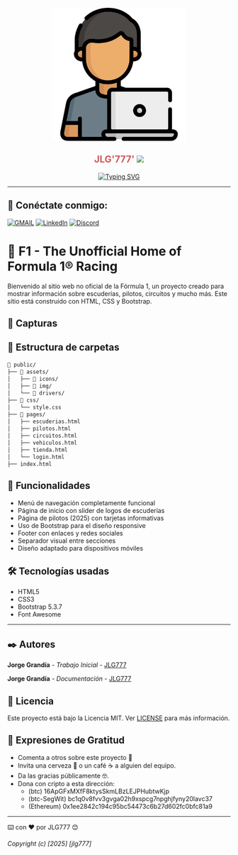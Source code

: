 <div> <p style="text-align:center"> <img align="center" src="./public/assets/img/programador.png" alt="JuveYell" width="300px"> </p> </div> <h2 align="center" style="color:#CD5C5C">JLG'777' <img src="https://github.com/blackcater/blackcater/raw/main/images/Hi.gif" height="22" /></h2> <p align="center"> <a href="https://git.io/typing-svg"><img src="https://readme-typing-svg.demolab.com?font=Fira+Code&duration=4000&pause=1000&multiline=true&random=false&width=435&lines=Un+proyecto+creado+por+J0RG1T0" alt="Typing SVG" /></a> </p> <hr>

## 📧 Conéctate conmigo:

[![GMAIL](https://img.shields.io/badge/Gmail-Gmail?style=white&logo=Gmail&logoColor=white&color=%23EA4335)](proyectojlg777@gmail.com)
[![LinkedIn](https://img.shields.io/badge/LinkedIn-LinkedIn?style=white&logo=LinkedIn&logoColor=white&color=%230A66C2)](https://linkedin.com/in/)
[![Discord](https://img.shields.io/badge/Discord-Discord?style=white&logo=Discord&logoColor=white&color=%235865F2)](jorgeg777#9720)

# 🏁 F1 - The Unofficial Home of Formula 1® Racing

Bienvenido al sitio web no oficial de la Fórmula 1, un proyecto creado para mostrar información sobre escuderías, pilotos, circuitos y mucho más. Este sitio está construido con HTML, CSS y Bootstrap.

## 📸 Capturas

## 📁 Estructura de carpetas

```text
📁 public/
├── 📁 assets/
│   ├── 📁 icons/
│   ├── 📁 img/
│   └── 📁 drivers/
├── 📁 css/
│   └── style.css
├── 📁 pages/
│   ├── escuderias.html
│   ├── pilotos.html
│   ├── circuitos.html
│   ├── vehiculos.html
│   ├── tienda.html
│   └── login.html
├── index.html

```

## 🚀 Funcionalidades

- Menú de navegación completamente funcional
- Página de inicio con slider de logos de escuderías
- Página de pilotos (2025) con tarjetas informativas
- Uso de Bootstrap para el diseño responsive
- Footer con enlaces y redes sociales
- Separador visual entre secciones
- Diseño adaptado para dispositivos móviles

## 🛠 Tecnologías usadas

- HTML5
- CSS3
- Bootstrap 5.3.7
- Font Awesome

---

## ✒️ Autores

**Jorge Grandía** - _Trabajo Inicial_ - [JLG777](https://github.com/jlg777)

**Jorge Grandía** - _Documentación_ - [JLG777](#jlg777)

## 📄 Licencia

Este proyecto está bajo la Licencia MIT. Ver [LICENSE](./LICENSE) para más información.

## 🎁 Expresiones de Gratitud

- Comenta a otros sobre este proyecto 📢
- Invita una cerveza 🍺 o un café ☕ a alguien del equipo.
- Da las gracias públicamente 🤓.
- Dona con cripto a esta dirección:
  - (btc) 16ApGFxMXfF8ktysSkmLBzLEJPHubtwKjp
  - (btc-SegWit) bc1q0v8fvv3gvga02h9xspcg7npghjfyny20lavc37
  - (Ethereum) 0x1ee2842c194c95bc54473c6b27d602fc0bfc81a9

---

⌨️ con ❤️ por JLG777 😊

_Copyright (c) [2025] [jlg777]_
